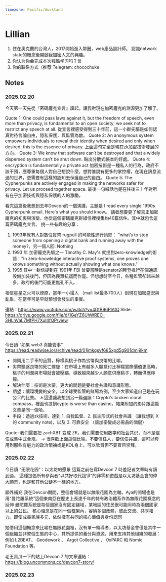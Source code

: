 ```yaml
---
timezone: Pacific/Auckland
---
```


# Lillian

1. 住在奧克蘭的台灣人，2017開始進入幣圈，web產品設計師。
   認識network state的概念後開啟我加密人文的興趣。
2. 你认为你会完成本次残酷学习吗？會
3. 你的联系方式（推荐 Telegram: chocochuke

## Notes

<!-- Content_START -->

### 2025.02.20

今天第一天先從『密碼龐克宣言』讀起。讓我對現在加密龐克的淵源更加了解了。

Quote 1: ⁠One could pass laws against it, but the freedom of speech, even more than privacy, is fundamental to an open society; we seek not to restrict any speech at all.
從宣言裡感受得到三十年前，這一小群先驅是如何認真對待言論自由，隱私保護，與監管為敵。
Quote 2: ⁠An anonymous system empowers individuals to reveal their identity when desired and only when desired; this is the essence of privacy.
上面這句完全是現在zk加密技術發展的方向。
Quote 3: We know that software can’t be destroyed and that a widely dispersed system can’t be shut down.
點出分散式帳本的好處。
Quote 4: ⁠⁠encryption is fundamentally a private act⁠
加密技術是一種私人的行為，政府不該干預，應尊重每個人對自己想說什麼，想對誰說有更多的掌控權，在現在訊息流通的世界，更需要有這樣的認知去保護自己的自由。
Quote 5: ⁠The Cypherpunks are actively engaged in making the networks safer for privacy. Let us proceed together apace.
最後一句喊話也是在往後三十年對所有在乎加密技術與隱私保護的人的激勵，

看完這篇後我想到去年Devcon的一個演講，主題是 I read every single 1990s Cypherpunk email. Here's what you should know。
講者想要更了解真正加密龐克的初衷與演變。他從這個密碼龐克群組信裡搜集約40篇信件。其中就包含這篇密碼龐克宣言。
挑一些有趣的分享：
1. 1993年就有人對數位貨幣 rugpull 的可能性進行詢問： "what’s to stop someone from opening a digital bank and running away with the money?，另一個人回: Nothing
2. 1993 年 加密龐克先驅之一 Timothy C. May's 就提到zero-knowledge的術語："In zero-knowledge interactive proof systems, one proves one knows something without actually showing what one knows."
3. 1995 其中一封信提到在 1991年 FBI 曾要當時是senator的拜登推行在個通訊設備加裝後門，但因為民眾抗議而作罷。但想想時至今日，各種監管卻越來越多，政府的後門可能更無孔不入。

相信星星之火可以燎原，當年一小撮人 （mail list最多700人）到現在加密盛況與亂象，在當年可是早就預想會發生的事實。

連結：https://www.youtube.com/watch?v=4DtB96PlAtQ
Slide: https://drive.google.com/file/d/1GeYZ6UhWREC-3HLhVaL7MfPH7Xul4fQP/view

### 2025.02.21

今日讀 “如果 web3 真能管事” https://read.readwise.io/archive/read/01jmkgsvf685xpd5g901dmj9km
- 開頭用二手車的品質，檸檬與桃子作為劣幣與良幣的比喻。
- 劣幣驅逐良幣的死亡螺旋：在市場上有越多人願意付比檸檬實際價值更高時，桃子的利潤與市場就會被壓縮，導致越來越少人願意供應桃子，轉而供應檸檬。
- 解決什麼：技術是次要，更大的問題是要社會共識和意識形態。
- 期望：讓環境變的安全，以全球受監管的賭場為例，至少大家知道自己是在玩公平的比賽。
     ＊這邊讓我想到另一篇選讀：Crypto's broken moral compass，裡面也提到cypto is worse than casino，結果附加的影片跟這篇文章是同一個哈。
- 手段：透過zk技術，達到 1. 自我監督、2. 民主形式的社會共識 （讓我想到 X 的 community note)，以及 3. 可靠安全 （讓加密變成必需品的關鍵）

Quote: 我们需要把 zachXBT 变成 ZK⁠⁠⁠⁠，我们需要使用数学和社会共识，而不是信任或集中式合规。 
-> 很喜歡上面這個比喻。不要信任人，要信任共識，這可以套用到那些有魅力的政治領袖或是KOL身上。可以欣賞但不要盲目崇拜。


### 2025.02.22
今日讀 “无限花园”：以太坊的愿景
這篇之前在寫Devcon 7 時差記者文章時有讀到過，
這種提倡所有參與者“以共好取代競爭”的非零和遊戲是以太坊基金會的偉大願景，也是和其他公鏈不一樣的地方。

額外補充
我在Devcon期間，整個會場就是以無限花園為主軸。Aya的開場也是用“曼陀羅系統”這個東南亞在歷史上長達千年的特有政治體系作為無限花園概念的延伸
曼陀羅系統是每個國家沒有固定疆域，某地區的住民很可能同時為兩個國家以上的公民。
核心理念是在同一個框架內，容納多個政體，彼此交流、共享權力。即使成員民族多元，依然擁有共同的核心價值與身份認同

她借用這個概念來比喻在無限花園裡，沒有單一領導者，以太坊基金會僅是其中一個組織並非整個生態的中心，其所提供的養分與資源，用來支持其他組織的發展：例如 L2BEAT、 Geodework 、 Argot Collective 、 0xPARC 和 Nomic Foundation 等。

老王賣瓜一下的貼上Devcon 7 的文章連結：https://blog.uncommons.cc/devcon7-story/

### 2025.02.23


<!-- Content_END -->
